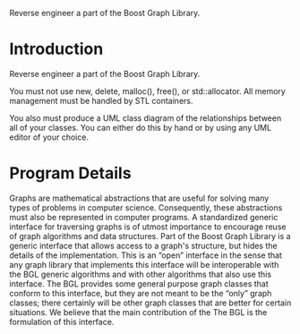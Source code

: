 Reverse engineer a part of the Boost Graph Library.

# Introduction #

Reverse engineer a part of the Boost Graph Library.

You must not use new, delete, malloc(), free(), or std::allocator. All memory management must be handled by STL containers.

You also must produce a UML class diagram of the relationships between all of your classes. You can either do this by hand or by using any UML editor of your choice.


# Program Details #

Graphs are mathematical abstractions that are useful for solving many types of problems in computer science. Consequently, these abstractions must also be represented in computer programs. A standardized generic interface for traversing graphs is of utmost importance to encourage reuse of graph algorithms and data structures. Part of the Boost Graph Library is a generic interface that allows access to a graph's structure, but hides the details of the implementation. This is an “open” interface in the sense that any graph library that implements this interface will be interoperable with the BGL generic algorithms and with other algorithms that also use this interface. The BGL provides some general purpose graph classes that conform to this interface, but they are not meant to be the “only” graph classes; there certainly will be other graph classes that are better for certain situations. We believe that the main contribution of the The BGL is the formulation of this interface.